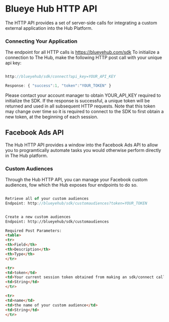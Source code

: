# Blueye Hub HTTP API

The HTTP API provides a set of server-side calls for integrating a custom external application into the Hub Platform.


### Connecting Your Application

The endpoint for all HTTP calls is https://blueyehub.com/sdk
To initialize a connection to The Hub, make the following HTTP post call with your unique api key:

```javascript

http://blueyehub/sdk/connect?api_key=YOUR_API_KEY

Response: { "success":1, "token":"YOUR_TOKEN" }

```

Please contact your account manager to obtain YOUR_API_KEY required to initialize the SDK. 
If the response is successful, a unique token will be returned and used in all subsequent HTTP requests. Note that this token may change over time so it is required to connect to the SDK to first obtain a new token, at the beginning of each session.

## Facebook Ads API

The Hub HTTP API provides a window into the Facebook Ads API to allow you to programtically automate tasks you would otherwise perform directly in The Hub platform.

### Custom Audiences

Through the Hub HTTP API, you can manage your Facebook custom audiences, fow which the Hub exposes four endpoints to do so.

```javascript

Retrieve all of your custom audiences
Endpoint: http://blueyehub/sdk/customaudiences?token=YOUR_TOKEN

```

```html

Create a new custom audiences
Endpoint: http://blueyehub/sdk/customaudiences

Required Post Parameters:
<table>
<tr>
<th>Field</th>
<th>Description</th>
<th>Type</th>
</tr>

<tr>
<td>token</td>
<td>Your current session token obtained from making an sdk/connect call</td>
<td>String</td>
</tr>

<tr>
<td>name</td>
<td>the name of your custom audience</td>
<td>String</td>
</tr>

```
